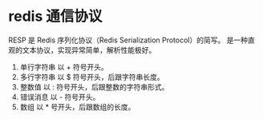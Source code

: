 # redis 通信协议
RESP 是 Redis 序列化协议（Redis Serialization Protocol）的简写。
是一种直观的文本协议，实现异常简单，解析性能极好。

1. 单行字符串 以 + 符号开头。
2. 多行字符串 以 $ 符号开头，后跟字符串长度。
3. 整数值 以 : 符号开头，后跟整数的字符串形式。
4. 错误消息 以 - 符号开头。
5. 数组 以 * 号开头，后跟数组的长度。